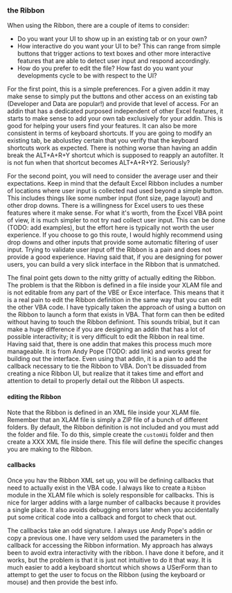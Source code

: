 ### the Ribbon

When using the Ribbon, there are a couple of items to consider:

- Do you want your UI to show up in an existing tab or on your own?
- How interactive do you want your UI to be? This can range from simple buttons that trigger actions to text boxes and other more interactive features that are able to detect user input and respond accordingly.
- How do you prefer to edit the file? How fast do you want your developments cycle to be with respect to the UI?

For the first point, this is a simple preferences. For a given addin it may make sense to simply put the buttons and other access on an existing tab (Developer and Data are popular!) and provide that level of access. For an addin that has a dedicated purposed independent of other Excel features, it starts to make sense to add your own tab exclusively for your addin. This is good for helping your users find your features. It can also be more consistent in terms of keyboard shortcuts. If you are going to modify an existing tab, be abolustley certain that you verify that the keyboard shortcuts work as expected. There is nothing worse than having an addin break the ALT+A+R+Y shortcut which is supposed to reapply an autofilter. It is not fun when that shortcut becomes ALT+A+R+Y2. Seriously?

For the second point, you will need to consider the average user and their expectations. Keep in mind that the default Excel Ribbon includes a number of locations where user input is collected nad used beyond a simple button. This includes things like some number input (font size, page layout) and other drop downs. There is a willingness for Excel users to ues these features where it make sense. For what it's worth, from the Excel VBA point of view, it is much simpler to not try nad collect user input. This can be done (TODO: add examples), but the effort here is typically not worth the user experience. If you choose to go this route, I would highly recommend using drop downs and other inputs that provide some automatic filtering of user input. Trying to validate user input off the Ribbon is a pain and does not provide a good experience. Having said that, if you are designing for power users, you can build a very slick interface in the Ribbon that is unmatched.

The final point gets down to the nitty gritty of actually editing the Ribbon. The problem is that the Ribbon is defined in a file inside your XLAM file and is not editable from any part of the VBE or Exce interface. This means that it is a real pain to edit the Ribbon definition in the same way that you can edit the other VBA code. I have typically taken the approach of using a button on the Ribbon to launch a form that exists in VBA. That form can then be edited without having to touch the Ribbon definiont. This sounds tribial, but it can make a huge difference if you are designing an addin that has a lot of possible interactivity; it is very difficult to edit the Ribbon in real time. Having said that, there is one addin that makes this process much more manageable. It is from Andy Pope (TODO: add link) and works great for building out the interface. Even using that addin, it is a pian to add the callback necessary to tie the Ribbon to VBA. Don't be dissuaded from creating a nice Ribbon UI, but realize that it takes time and effort and attention to detail to properly detail out the Ribbon UI aspects.

#### editing the Ribbon

Note that the Ribbon is defined in an XML file inside your XLAM file. Remember that an XLAM file is simply a ZIP file of a bunch of different folders. By default, the Ribbon definition is not included and you must add the folder and file. To do this, simple create the `customUi` folder and then create a XXX XML file inside there. This file will define the specific changes you are making to the Ribbon.

#### callbacks

Once you hav the Ribbon XML set up, you will be defining callbacks that need to actually exist in the VBA code. I always like to create a `Ribbon` module in the XLAM file which is solely responsible for callbacks. This is nice for larger addins with a large number of callbacks because it provides a single place. It also avoids debugging errors later when you accidentally put some critical code into a callback and forgot to check that out.

The callbacks take an odd signature. I always use Andy Pope's addin or copy a previous one. I have very seldom used the parameters in the callback for accessing the Ribbon information. My approach has always been to avoid extra interactivity with the ribbon. I have done it before, and it works, but the problem is that it is just not intuitive to do it that way. It is much easier to add a keyboard shortcut which shows a USerForm than to attempt to get the user to focus on the Ribbon (using the keyboard or mouse) and then provide the best info.
